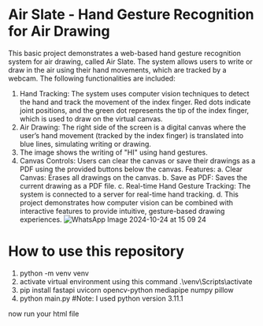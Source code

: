 # Air Slate - Hand Gesture Recognition for Air Drawing
This basic project demonstrates a web-based hand gesture recognition system for air drawing, called Air Slate. The system allows users to write or draw in the air using their hand movements, which are tracked by a webcam. The following functionalities are included:

1. Hand Tracking: The system uses computer vision techniques to detect the hand and track the movement of the index finger. Red dots indicate joint positions, and the green dot represents the tip of the index finger, which is used to draw on the virtual canvas.
2. Air Drawing: The right side of the screen is a digital canvas where the user’s hand movement (tracked by the index finger) is translated into blue lines, simulating writing or drawing.
3. The image shows the writing of "HI" using hand gestures.
4. Canvas Controls: Users can clear the canvas or save their drawings as a PDF using the provided buttons below the canvas.
Features:
a. Clear Canvas: Erases all drawings on the canvas.
b. Save as PDF: Saves the current drawing as a PDF file.
c. Real-time Hand Gesture Tracking: The system is connected to a server for real-time hand tracking.
d. This project demonstrates how computer vision can be combined with interactive features to provide intuitive, gesture-based drawing experiences.
![WhatsApp Image 2024-10-24 at 15 09 24](https://github.com/user-attachments/assets/b6dc4c1c-1b65-4140-b5c7-4e185c1e5e22)

# How to use this repository
1. python -m venv venv
2. activate virtual environment using this command .\venv\Scripts\activate
3. pip install fastapi uvicorn opencv-python mediapipe numpy pillow
4. python main.py
#Note: I used python version 3.11.1

now run your html file
